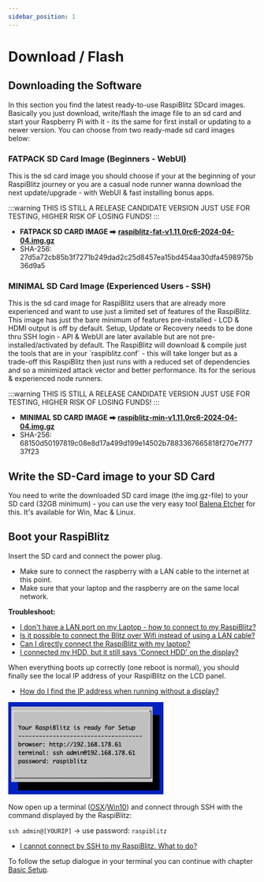 ```yaml
---
sidebar_position: 1
---
```


# Download / Flash

## Downloading the Software

In this section you find the latest ready-to-use RaspiBlitz SDcard images. Basically you just download, write/flash the image file to an sd card and start your Raspberry Pi with it - its the same for first install or updating to a newer version. You can choose from two ready-made sd card images below:

### FATPACK SD Card Image (Beginners - WebUI)

This is the sd card image you should choose if your at the beginning of your RaspiBlitz journey or you are a casual node runner wanna download the next update/upgrade - with WebUI & fast installing bonus apps.

:::warning
THIS IS STILL A RELEASE CANDIDATE VERSION JUST USE FOR TESTING, HIGHER RISK OF LOSING FUNDS!
::: 

- **FATPACK SD CARD IMAGE ⮕ [raspiblitz-fat-v1.11.0rc6-2024-04-04.img.gz](https://raspiblitz.fulmo.org/images/raspiblitz-fat-v1.11.0rc6-2024-04-04.img.gz)**
- SHA-256: 27d5a72cb85b3f7271b249dad2c25d8457ea15bd454aa30dfa4598975b36d9a5
<!--
- GPG 64-bit (main): 1C73 060C 7C17 6461 & (sub): AA9D D1B5 CC56 47DA
- Signature-File: [raspiblitz-fat-v1.11.0-2024-04-02.img.gz.sig](https://raspiblitz.fulmo.org/images/raspiblitz-fat-v1.11.0-2024-04-02.img.gz.sig)
- Torrent: [raspiblitz-fat-v1.11.0-2024-04-02.img.gz.torrent](https://github.com/raspiblitz/raspiblitz/raw/v1.11/home.admin/assets/raspiblitz-fat-v1.11.0-2024-04-02.img.gz.torrent)
- [How to verify the SD card image after download?](../../faq/faq.md#how-to-verify-the-sd-card-image-after-download)
-->

### MINIMAL SD Card Image (Experienced Users - SSH)

This is the sd card image for RaspiBlitz users that are already more experienced and want to use just a limited set of features of the RaspiBlitz. This image has just the bare minimum of features pre-installed - LCD & HDMI output is off by default. Setup, Update or Recovery needs to be done thru SSH login - API & WebUI are later available but are not pre-installed/activated by default. The RaspiBlitz will download & compile just the tools that are in your ´raspiblitz.conf´ - this will take longer but as a trade-off this RaspiBlitz then just runs with a reduced set of dependencies and so a minimized attack vector and better performance. Its for the serious & experienced node runners.

:::warning
THIS IS STILL A RELEASE CANDIDATE VERSION JUST USE FOR TESTING, HIGHER RISK OF LOSING FUNDS!
::: 

- **MINIMAL SD CARD IMAGE ⮕ [raspiblitz-min-v1.11.0rc6-2024-04-04.img.gz](https://raspiblitz.fulmo.org/images/raspiblitz-min-v1.11.0rc6-2024-04-04.img.gz)**
- SHA-256: 68150d50197819c08e8d17a499d199e14502b7883367665818f270e7f7737f23
<!--
- GPG 64-bit (main): 1C73 060C 7C17 6461 & (sub): AA9D D1B5 CC56 47DA
- Signature-File: [raspiblitz-min-v1.11.0-2024-04-02.img.gz.sig](https://raspiblitz.fulmo.org/images/raspiblitz-min-v1.11.0-2024-04-02.img.gz.sig)
- Torrent: [raspiblitz-min-v1.11.0-2024-04-02.img.gz.torrent](https://github.com/raspiblitz/raspiblitz/raw/v1.11/home.admin/assets/raspiblitz-min-v1.11.0-2024-04-02.img.gz.torrent)
- [How to verify the SD card image after download?](../../faq/faq.md#how-to-verify-the-sd-card-image-after-download)
-->

## Write the SD-Card image to your SD Card

You need to write the downloaded SD card image (the img.gz-file) to your SD card (32GB minimum) - you can use the very easy tool [Balena Etcher](https://www.balena.io/etcher/) for this. It's available for Win, Mac & Linux.

## Boot your RaspiBlitz

Insert the SD card and connect the power plug.

- Make sure to connect the raspberry with a LAN cable to the internet at this point.
- Make sure that your laptop and the raspberry are on the same local network.

**Troubleshoot:**

- [I don't have a LAN port on my Laptop - how to connect to my RaspiBlitz?](../../faq/faq.md#i-dont-have-a-lan-port-on-my-laptop---how-do-i-connect-to-my-raspiblitz)
- [Is it possible to connect the Blitz over Wifi instead of using a LAN cable?](../../faq/faq.md#is-it-possible-to-connect-the-blitz-over-wifi-instead-of-using-a-lan-cable)
- [Can I directly connect the RaspiBlitz with my laptop?](../../faq/faq.md#can-i-directly-connect-the-raspiblitz-to-my-laptop)
- [I connected my HDD, but it still says 'Connect HDD' on the display?](../../faq/faq.md#i-connected-my-hdd-but-it-still-says-connect-hdd-on-the-display)

When everything boots up correctly (one reboot is normal), you should finally see the local IP address of your RaspiBlitz on the LCD panel.

- [How do I find the IP address when running without a display?](../../faq/faq.md#how-do-i-find-the-ip-address-when-running-without-a-display)

![LCD0](../../../static/img/lcd0-welcome.png)

Now open up a terminal ([OSX](https://www.youtube.com/watch?v=5XgBd6rjuDQ)/[Win10](https://www.howtogeek.com/336775/how-to-enable-and-use-windows-10s-built-in-ssh-commands/)) and connect through SSH with the command displayed by the RaspiBlitz:

`ssh admin@[YOURIP]` → use password: `raspiblitz`
 
- [I cannot connect by SSH to my RaspiBlitz. What to do?](../../faq/faq.md#i-cannot-connect-via-ssh-to-my-raspiblitz-what-do-i-do)

To follow the setup dialogue in your terminal you can continue with chapter [Basic Setup](2_basic.md).
